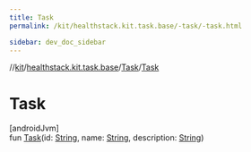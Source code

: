 ```yaml
---
title: Task
permalink: /kit/healthstack.kit.task.base/-task/-task.html

sidebar: dev_doc_sidebar
---
```

//[kit](../../../kit.html)/[healthstack.kit.task.base](../index.html)/[Task](index.html)/[Task](-task.html)



# Task



[androidJvm]\
fun [Task](-task.html)(id: [String](https://kotlinlang.org/api/latest/jvm/stdlib/kotlin/-string/index.html), name: [String](https://kotlinlang.org/api/latest/jvm/stdlib/kotlin/-string/index.html), description: [String](https://kotlinlang.org/api/latest/jvm/stdlib/kotlin/-string/index.html))




